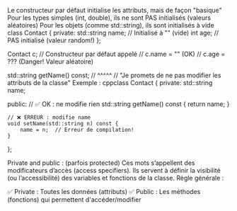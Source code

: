 Le constructeur par défaut initialise les attributs, mais de façon "basique"
Pour les types simples (int, double), ils ne sont PAS initialisés (valeurs aléatoires)
Pour les objets (comme std::string), ils sont initialisés à vide
class Contact {
private:
    std::string name;  // Initialisé à "" (vide)
    int age;           // PAS initialisé (valeur random!)
};

Contact c;  // Constructeur par défaut appelé
// c.name = ""  (OK)
// c.age = ???  (Danger! Valeur aléatoire)

std::string getName() const;
//                    ^^^^^
// "Je promets de ne pas modifier les attributs de la classe"
Exemple :
cppclass Contact {
private:
    std::string name;
    
public:
    // ✅ OK : ne modifie rien
    std::string getName() const {
        return name;
    }
    
    // ❌ ERREUR : modifie name
    void setName(std::string n) const {
        name = n;  // Erreur de compilation!
    }
};

Private and public : (parfois protected)
Ces mots s’appellent des modificateurs d’accès (access specifiers).
Ils servent à définir la visibilité (ou l’accessibilité) des variables et fonctions de la classe.
Règle générale :

✅ Private : Toutes les données (attributs)
✅ Public : Les méthodes (fonctions) qui permettent d'accéder/modifier

